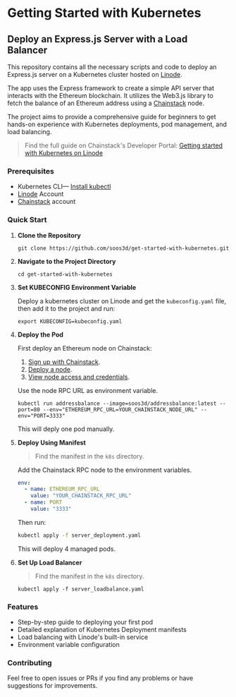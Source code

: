 # Getting Started with Kubernetes

## Deploy an Express.js Server with a Load Balancer

This repository contains all the necessary scripts and code to deploy an Express.js server on a Kubernetes cluster hosted on [Linode](https://cloud.linode.com/dashboard).

The app uses the Express framework to create a simple API server that interacts with the Ethereum blockchain. It utilizes the Web3.js library to fetch the balance of an Ethereum address using a [Chainstack](https://chainstack.com/) node.

The project aims to provide a comprehensive guide for beginners to get hands-on experience with Kubernetes deployments, pod management, and load balancing.

> Find the full guide on Chainstack's Developer Portal: [Getting started with Kubernetes on Linode](https://docs.chainstack.com/docs/tutorial-on-how-to-make-your-dapp-reliable-and-scalable-with-kubernetes)

### Prerequisites

- Kubernetes CLI— [Install kubectl](https://kubernetes.io/docs/tasks/tools/)
- [Linode](https://cloud.linode.com/dashboard) Account
- [Chainstack](https://console.chainstack.com/user/account/create) account

### Quick Start

1. **Clone the Repository**

   ```
   git clone https://github.com/soos3d/get-started-with-kubernetes.git
   ```

2. **Navigate to the Project Directory**

   ```
   cd get-started-with-kubernetes
   ```

3. **Set KUBECONFIG Environment Variable**

   Deploy a kubernetes cluster on Linode and get the `kubeconfig.yaml` file, then add it to the project and run:

   ```
   export KUBECONFIG=kubeconfig.yaml
   ```

4. **Deploy the Pod**

   First deploy an Ethereum node on Chainstack:

   1. [Sign up with Chainstack](https://console.chainstack.com/user/account/create).
   1. [Deploy a node](https://docs.chainstack.com/platform/join-a-public-network).
   1. [View node access and credentials](https://docs.chainstack.com/platform/view-node-access-and-credentials).

   Use the node RPC URL as environment variable.

   ```
   kubectl run addressbalance --image=soos3d/addressbalance:latest --port=80 --env="ETHEREUM_RPC_URL=YOUR_CHAINSTACK_NODE_URL" --env="PORT=3333"
   ```

   This will deply one pod manually.

5. **Deploy Using Manifest**

   > Find the manifest in the `k8s` directory.

   Add the Chainstack RPC node to the environment variables.

   ```yaml
   env:
     - name: ETHEREUM_RPC_URL
       value: "YOUR_CHAINSTACK_RPC_URL"
     - name: PORT
       value: "3333"
   ```

   Then run:

   ```sh
   kubectl apply -f server_deployment.yaml
   ```

   This will deploy 4 managed pods.

6. **Set Up Load Balancer**

   > Find the manifest in the `k8s` directory.

   ```
   kubectl apply -f server_loadbalance.yaml
   ```

### Features

- Step-by-step guide to deploying your first pod
- Detailed explanation of Kubernetes Deployment manifests
- Load balancing with Linode's built-in service
- Environment variable configuration

### Contributing

Feel free to open issues or PRs if you find any problems or have suggestions for improvements.
